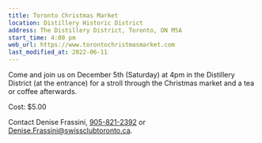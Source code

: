 ```yaml
---
title: Toronto Christmas Market
location: Distillery Historic District
address: The Distillery District, Toronto, ON M5A
start_time: 4:00 pm
web_url: https://www.torontochristmasmarket.com
last_modified_at: 2022-06-11
---
```


Come and join us on December 5th (Saturday) at 4pm in the Distillery District
(at the entrance) for a stroll through the Christmas market and a tea or coffee
afterwards.

Cost: \$5.00

Contact Denise Frassini, [905-821-2392][tel] or
<Denise.Frassini@swissclubtoronto.ca>.

[tel]: <tel:905-821-2392>
